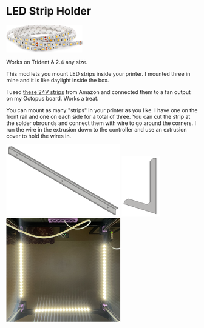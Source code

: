 # LED Strip Holder

<img src="Images/LED_Strip_Example.jpg" width="200" alt="LED Strip">

Works on Trident & 2.4 any size.

This mod lets you mount LED strips inside your printer. I mounted three in mine and it is like daylight inside the box.

I used [these 24V strips](https://www.amazon.com/gp/product/B00XH59VG4) from Amazon and connected them to a fan output on my Octopus board. Works a treat.

You can mount as many "strips" in your printer as you like. I have one on the front rail and one on each side for a total of three. You can cut the strip at the solder obrounds and connect them with wire to go around the corners. I run the wire in the extrusion down to the controller and use an extrusion cover to hold the wires in.

<img src="Images/LED_Holder_ISO.png" width="300" alt="Front View"> <img src="Images/LED_Holder_Side_View.png" width="100" alt="ISO View">
<img src="Images/LED_Holder_Picture.jpg" width="300" alt="Voron LED Holder">
